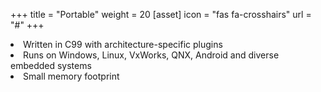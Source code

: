 +++
title = "Portable"
weight = 20
[asset]
  icon = "fas fa-crosshairs"
  url = "#"
+++
<p>
<li class="text-left"> Written in C99 with architecture-specific plugins</li>
<li class="text-left"> Runs on Windows, Linux, VxWorks, QNX, Android and diverse embedded systems </li>
<li class="text-left"> Small memory footprint </li>
</p>